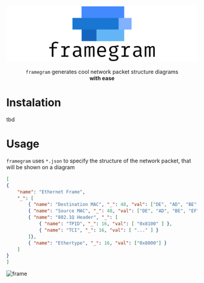 ![framegram logo](logo.svg?raw=true)

<p align="center">
  <code>framegram</code> generates cool network packet structure diagrams </br>
    <b>with ease</b>
</p>

# Instalation
tbd

# Usage

`framegram` uses `*.json` to specify the structure of the network packet, that
will be shown on a diagram

```json
[
{
    "name": "Ethernet Frame",
    "_": [
        { "name": "Destination MAC", "_": 48, "val": ["DE", "AD", "BE", "EF", "CC", "DD"] },
        { "name": "Source MAC", "_": 48, "val": ["DE", "AD", "BE", "EF", "CC", "DD"] },
        { "name": "802.1Q Header", "_": [
            { "name": "TPID", "_": 16, "val": [ "0x8100" ] },
            { "name": "TCI", "_": 16, "val": [ "..." ] }
        ]},
        { "name": "Ethertype", "_": 16, "val": ["0x8000"] }
    ]
}
]
```

![frame](test/example_diagram2.png?raw=true)

